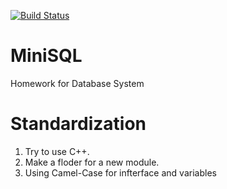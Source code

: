 [![Build Status](https://travis-ci.com/yujincheng08/MiniSQL.svg?token=dzbH8vD5RMg5dSUzkUQ1&branch=master)](https://travis-ci.com/yujincheng08/MiniSQL)

# MiniSQL
Homework for Database System
# Standardization
1. Try to use C++.
1. Make a floder for a new module.
1. Using Camel-Case for infterface and variables
